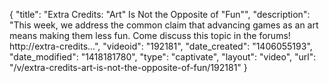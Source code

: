 {
    "title": "Extra Credits: \"Art\" Is Not the Opposite of \"Fun\"",
    "description": "This week, we address the common claim that advancing games as an art means making them less fun. Come discuss this topic in the forums! http:\/\/extra-credits...",
    "videoid": "192181",
    "date_created": "1406055193",
    "date_modified": "1418181780",
    "type": "captivate",
    "layout": "video",
    "url": "\/v\/extra-credits-art-is-not-the-opposite-of-fun\/192181"
}